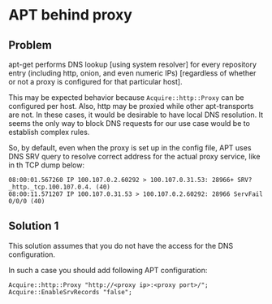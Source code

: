 # APT behind proxy

## Problem

apt-get performs DNS lookup [using system resolver] for every repository entry (including http, onion, and even numeric IPs) [regardless of whether or not a proxy is configured for that particular host].

This may be expected behavior because `Acquire::http::Proxy` can be configured per host. Also, http may be proxied while other apt-transports are not. In these cases, it would be desirable to have local DNS resolution. It seems the only way to block DNS requests for our use case would be to establish complex rules.

So, by default, even when the proxy is set up in the config file, APT uses DNS SRV query to resolve correct address for the actual proxy service, like in th TCP dump below:

```
08:00:01.567260 IP 100.107.0.2.60292 > 100.107.0.31.53: 28966+ SRV? _http._tcp.100.107.0.4. (40)
08:00:11.571207 IP 100.107.0.31.53 > 100.107.0.2.60292: 28966 ServFail 0/0/0 (40)
```

## Solution 1
This solution assumes that you do not have the access for the DNS configuration.

In such a case you should add following APT configuration: 
```
Acquire::http::Proxy "http://<proxy ip>:<proxy port>/";
Acquire::EnableSrvRecords "false";
```


